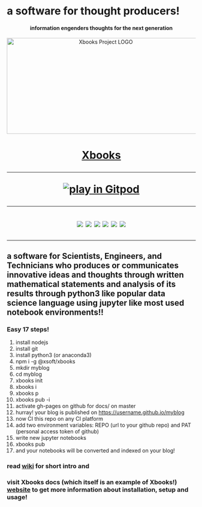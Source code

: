 # a software for thought producers!
<h4 align="center">information engenders thoughts for the next generation</h4>
<p align="center"><a href="https://xsoft-technologies.github.io/Xbooks"><img src="https://raw.githubusercontent.com/xsoft-technologies/Xbooks/master/Xbooks-logo.png" width="512px;" height="256px;" alt="Xbooks Project LOGO"/><br/><sub><h1 align="center">Xbooks</a></p>

***
[![play in Gitpod](https://gitpod.io/button/open-in-gitpod.svg)](https://gitpod.io/#https://github.com/xsoft-technologies/Xbooks)
***
[![](https://img.shields.io/github/v/release/xsoft-technologies/Xbooks)](https://github.com/xsoft-technologies/Xbooks/releases/latest)
[![](https://img.shields.io/badge/Transformed%20By-Xbooks-lightgrey)](http://xsoft-technologies.github.io/Xbooks)
[![](https://img.shields.io/github/repo-size/xsoft-technologies/Xbooks)](#)
[![](https://img.shields.io/docker/pulls/xsoft/xbooks)](https://hub.docker.com/r/xsoft/xbooks)
[![](https://img.shields.io/npm/dt/@xsoft/xbooks)](https://www.npmjs.com/package/@xsoft/xbooks)
[![](https://img.shields.io/badge/%20%20%F0%9F%93%A6%F0%9F%9A%80-semantic--release-e10079.svg)](https://github.com/semantic-release/semantic-release)
***
## a software for Scientists, Engineers, and Technicians who produces or communicates innovative ideas and thoughts through written mathematical statements and analysis of its results through python3 like popular data science language using jupyter like most used notebook environments!!

### Easy 17 steps!
1. install nodejs
2. install git
3. install python3 (or anaconda3)
4. npm i -g @xsoft/xbooks
5. mkdir myblog
6. cd myblog
7. xbooks init
8. xbooks i
9. xbooks p
10. xbooks pub -i
11. activate gh-pages on github for docs/ on master
12. hurray! your blog is published on https://username.github.io/myblog
13. now CI this repo on any CI platform
14. add two environment variables: REPO (url to your github repo) and PAT (personal access token of github)
15. write new jupyter notebooks
16. xbooks pub
17. and your notebooks will be converted and indexed on your blog!

### read [wiki](https://github.com/xsoft-technologies/Xbooks/wiki) for short intro and
### visit Xbooks docs (which itself is an example of Xbooks!) [website](https://xsoft-technologies.GitHub.io/Xbooks) to get more information about installation, setup and usage!
